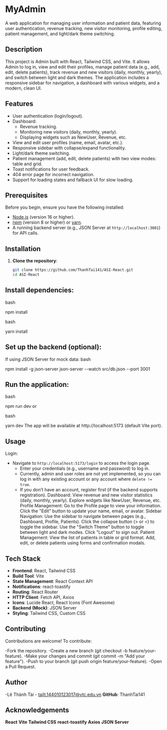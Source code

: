 # MyAdmin

A web application for managing user information and patient data, featuring user authentication, revenue tracking, new visitor monitoring, profile editing, patient management, and light/dark theme switching.

## Description

This project is Admin built with React, Tailwind CSS, and Vite. It allows Admin to log in, view and edit their profiles, manage patient data (e.g., add, edit, delete patients), track revenue and new visitors (daily, monthly, yearly), and switch between light and dark themes. The application includes a responsive sidebar for navigation, a dashboard with various widgets, and a modern, clean UI.

## Features

- User authentication (login/logout).
- Dashboard:
  - Revenue tracking.
  - Monitoring new visitors (daily, monthly, yearly).
  - Displaying widgets such as NewUser, Revenue, etc.
- View and edit user profiles (name, email, avatar, etc.).
- Responsive sidebar with collapse/expand functionality.
- Light/dark theme switching.
- Patient management (add, edit, delete patients) with two view modes: table and grid.
- Toast notifications for user feedback.
- 404 error page for incorrect navigation.
- Support for loading states and fallback UI for slow loading.

## Prerequisites

Before you begin, ensure you have the following installed:
- [Node.js](https://nodejs.org/) (version 16 or higher).
- [npm](https://www.npmjs.com/) (version 8 or higher) or [yarn](https://yarnpkg.com/).
- A running backend server (e.g., JSON Server at `http://localhost:3001`) for API calls.

## Installation

1. **Clone the repository**:
   ```bash
   git clone https://github.com/ThanhTai141/ASI-React.git
   cd ASI-React
## Install dependencies:

bash

npm install


bash

yarn install
## Set up the backend (optional):

If using JSON Server for mock data:
bash

npm install -g json-server
json-server --watch src/db.json --port 3001

## Run the application:

bash

npm run dev
or

bash

yarn dev
The app will be available at http://localhost:5173 (default Vite port).

## Usage
Login:
- Navigate to `http://localhost:5173/login` to access the login page.
   - Enter your credentials (e.g., username and password) to log in.
   - Currently, admin and user roles are not yet implemented, so you can log in with any existing account or any account where `delete != true`.
   - If you don’t have an account, register first (if the backend supports registration).
Dashboard:
View revenue and new visitor statistics (daily, monthly, yearly).
Explore widgets like NewUser, Revenue, etc.
Profile Management:
Go to the Profile page to view your information.
Click the "Edit" button to update your name, email, or avatar.
Sidebar Navigation:
Use the sidebar to navigate between pages (e.g., Dashboard, Profile, Patients).
Click the collapse button (> or <) to toggle the sidebar.
Use the "Switch Theme" button to toggle between light and dark modes.
Click "Logout" to sign out.
Patient Management:
View the list of patients in table or grid format.
Add, edit, or delete patients using forms and confirmation modals.

## Tech Stack
- **Frontend**: React, Tailwind CSS
- **Build Tool**: Vite
- **State Management**: React Context API
- **Notifications**: react-toastify
- **Routing**: React Router
- **HTTP Client**: Fetch API, Axios
- **Icons**: Lucide React, React Icons (Font Awesome)
- **Backend (Mock)**: JSON Server
- **Styling**: Tailwind CSS, Custom CSS
## Contributing
Contributions are welcome! To contribute:

-Fork the repository.
-Create a new branch (git checkout -b feature/your-feature).
-Make your changes and commit (git commit -m "Add your feature").
-Push to your branch (git push origin feature/your-feature).
-Open a Pull Request.
## Author
-Lê Thành Tài - tailt.144010123017@vtc.edu.vn
**GitHub**: ThanhTai141

## Acknowledgements
**React**
**Vite**
**Tailwind CSS**
**react-toastify**
**Axios**
**JSON Server**

